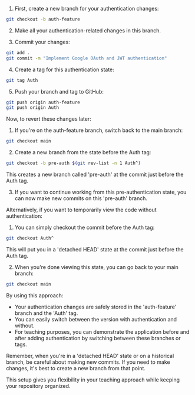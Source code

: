 

1. First, create a new branch for your authentication changes:

```bash
git checkout -b auth-feature
```

2. Make all your authentication-related changes in this branch.

3. Commit your changes:

```bash
git add .
git commit -m "Implement Google OAuth and JWT authentication"
```

4. Create a tag for this authentication state:

```bash
git tag Auth
```

5. Push your branch and tag to GitHub:

```bash
git push origin auth-feature
git push origin Auth
```

Now, to revert these changes later:

1. If you're on the auth-feature branch, switch back to the main branch:

```bash
git checkout main
```

2. Create a new branch from the state before the Auth tag:

```bash
git checkout -b pre-auth $(git rev-list -n 1 Auth^)
```

This creates a new branch called 'pre-auth' at the commit just before the Auth tag.

3. If you want to continue working from this pre-authentication state, you can now make new commits on this 'pre-auth' branch.

Alternatively, if you want to temporarily view the code without authentication:

1. You can simply checkout the commit before the Auth tag:

```bash
git checkout Auth^
```

This will put you in a 'detached HEAD' state at the commit just before the Auth tag.

2. When you're done viewing this state, you can go back to your main branch:

```bash
git checkout main
```

By using this approach:
- Your authentication changes are safely stored in the 'auth-feature' branch and the 'Auth' tag.
- You can easily switch between the version with authentication and without.
- For teaching purposes, you can demonstrate the application before and after adding authentication by switching between these branches or tags.

Remember, when you're in a 'detached HEAD' state or on a historical branch, be careful about making new commits. If you need to make changes, it's best to create a new branch from that point.

This setup gives you flexibility in your teaching approach while keeping your repository organized.
